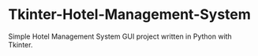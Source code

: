 # Tkinter-Hotel-Management-System
Simple Hotel Management System GUI project written in Python with Tkinter.
